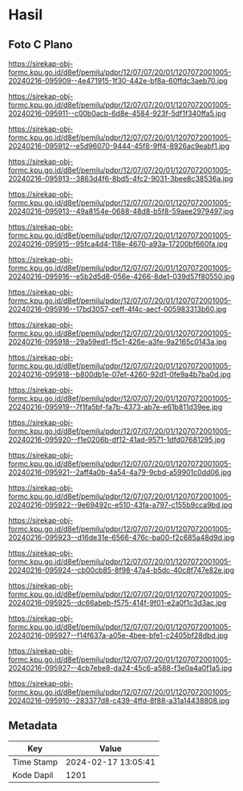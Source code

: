 # Hasil

## Foto C Plano

https://sirekap-obj-formc.kpu.go.id/d8ef/pemilu/pdpr/12/07/07/20/01/1207072001005-20240216-095909--4e471915-1f30-442e-bf8a-60ffdc3aeb70.jpg

https://sirekap-obj-formc.kpu.go.id/d8ef/pemilu/pdpr/12/07/07/20/01/1207072001005-20240216-095911--c00b0acb-6d8e-4584-923f-5df1f340ffa5.jpg

https://sirekap-obj-formc.kpu.go.id/d8ef/pemilu/pdpr/12/07/07/20/01/1207072001005-20240216-095912--e5d96070-9444-45f8-9ff4-8926ac9eabf1.jpg

https://sirekap-obj-formc.kpu.go.id/d8ef/pemilu/pdpr/12/07/07/20/01/1207072001005-20240216-095913--3863d4f6-8bd5-4fc2-9031-3bee8c38536a.jpg

https://sirekap-obj-formc.kpu.go.id/d8ef/pemilu/pdpr/12/07/07/20/01/1207072001005-20240216-095913--49a8154e-0688-48d8-b5f8-59aee2979497.jpg

https://sirekap-obj-formc.kpu.go.id/d8ef/pemilu/pdpr/12/07/07/20/01/1207072001005-20240216-095915--95fca4d4-118e-4670-a93a-17200bf660fa.jpg

https://sirekap-obj-formc.kpu.go.id/d8ef/pemilu/pdpr/12/07/07/20/01/1207072001005-20240216-095916--e5b2d5d8-056e-4266-8de1-039d57f80550.jpg

https://sirekap-obj-formc.kpu.go.id/d8ef/pemilu/pdpr/12/07/07/20/01/1207072001005-20240216-095916--17bd3057-ceff-4f4c-aecf-005983313b60.jpg

https://sirekap-obj-formc.kpu.go.id/d8ef/pemilu/pdpr/12/07/07/20/01/1207072001005-20240216-095918--29a59ed1-f5c1-426e-a3fe-9a2165c0143a.jpg

https://sirekap-obj-formc.kpu.go.id/d8ef/pemilu/pdpr/12/07/07/20/01/1207072001005-20240216-095918--b800db1e-07ef-4260-92d1-0fe9a4b7ba0d.jpg

https://sirekap-obj-formc.kpu.go.id/d8ef/pemilu/pdpr/12/07/07/20/01/1207072001005-20240216-095919--7f1fa5bf-fa7b-4373-ab7e-e61b811d39ee.jpg

https://sirekap-obj-formc.kpu.go.id/d8ef/pemilu/pdpr/12/07/07/20/01/1207072001005-20240216-095920--f1e0206b-df12-41ad-9571-1dfd07681295.jpg

https://sirekap-obj-formc.kpu.go.id/d8ef/pemilu/pdpr/12/07/07/20/01/1207072001005-20240216-095921--2aff4a0b-4a54-4a79-9cbd-a59901c0dd06.jpg

https://sirekap-obj-formc.kpu.go.id/d8ef/pemilu/pdpr/12/07/07/20/01/1207072001005-20240216-095922--9e69492c-e510-43fa-a797-c155b9cca9bd.jpg

https://sirekap-obj-formc.kpu.go.id/d8ef/pemilu/pdpr/12/07/07/20/01/1207072001005-20240216-095923--d16de31e-6566-476c-ba00-f2c685a48d9d.jpg

https://sirekap-obj-formc.kpu.go.id/d8ef/pemilu/pdpr/12/07/07/20/01/1207072001005-20240216-095924--cb00cb85-8f98-47a4-b5dc-40c8f747e82e.jpg

https://sirekap-obj-formc.kpu.go.id/d8ef/pemilu/pdpr/12/07/07/20/01/1207072001005-20240216-095925--dc66abeb-f575-414f-9f01-e2a0f1c3d3ac.jpg

https://sirekap-obj-formc.kpu.go.id/d8ef/pemilu/pdpr/12/07/07/20/01/1207072001005-20240216-095927--f14f637a-a05e-4bee-bfe1-c2405bf28dbd.jpg

https://sirekap-obj-formc.kpu.go.id/d8ef/pemilu/pdpr/12/07/07/20/01/1207072001005-20240216-095927--4cb7ebe8-da24-45c6-a588-f3e0a4a0f1a5.jpg

https://sirekap-obj-formc.kpu.go.id/d8ef/pemilu/pdpr/12/07/07/20/01/1207072001005-20240216-095910--283377d8-c439-4ffd-8f88-a31a14438808.jpg


## Metadata

| Key        | Value               |
| ---------- | ------------------- |
| Time Stamp | 2024-02-17 13:05:41 |
| Kode Dapil | 1201                |



